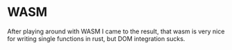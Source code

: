 # WASM 

After playing around with WASM I came to the result, that wasm is very nice
for writing single functions in rust, but DOM integration sucks.